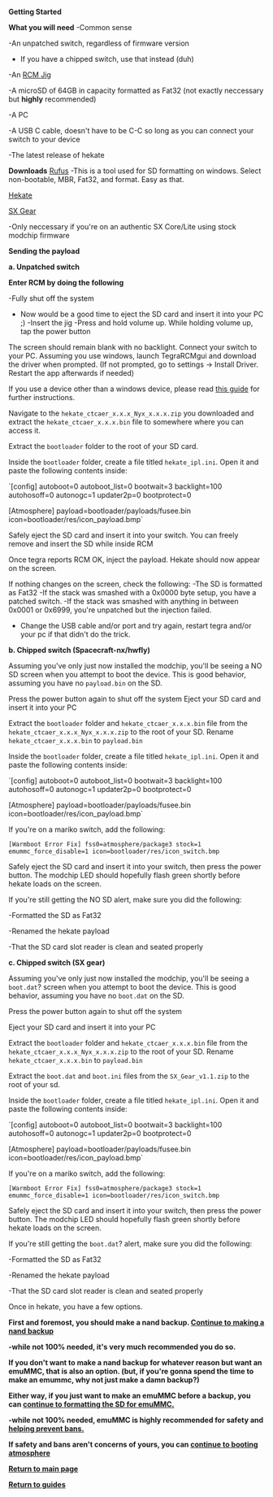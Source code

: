**Getting Started**

**What you will need**
-Common sense

-An unpatched switch, regardless of firmware version
- If you have a chipped switch, use that instead (duh)

-An [RCM Jig](https://magolol.github.io/guides/switchguide/extras/jigs)

-A microSD of 64GB in capacity formatted as Fat32 (not exactly neccessary but **highly** recommended)

-A PC

-A USB C cable, doesn't have to be C-C so long as you can connect your switch to your device

-The latest release of hekate

**Downloads**
[Rufus](https://rufus.ie/en/) 
-This is a tool used for SD formatting on windows. Select non-bootable, MBR, Fat32, and format. Easy as that.

[Hekate](https://github.com/CTCaer/hekate/releases/latest)

[SX Gear](https://web.archive.org/web/20210217231219/https://sx.xecuter.com/download/SX_Gear_v1.1.zip) 

-Only neccessary if you're on an authentic SX Core/Lite using stock modchip firmware

**Sending the payload**

**a. Unpatched switch**

**Enter RCM by doing the following**

-Fully shut off the system
- Now would be a good time to eject the SD card and insert it into your PC ;)
-Insert the jig
-Press and hold volume up. While holding volume up, tap the power button

The screen should remain blank with no backlight. Connect your switch to your PC. Assuming you use windows, launch TegraRCMgui and download the driver when prompted. 
(If not prompted, go to settings -> Install Driver. Restart the app afterwards if needed)

If you use a device other than a windows device, please read [this guide](https://magolol.github.io/guides/switchguide/extras/rcmforotherdevices) for further instructions.

Navigate to the `hekate_ctcaer_x.x.x_Nyx_x.x.x.zip` you downloaded and extract the `hekate_ctcaer_x.x.x.bin` file to somewhere where you can access it. 

Extract the `bootloader` folder to the root of your SD card.

Inside the `bootloader` folder, create a file titled `hekate_ipl.ini`. Open it and paste the following contents inside:

`[config]
autoboot=0
autoboot_list=0
bootwait=3
backlight=100
autohosoff=0
autonogc=1
updater2p=0
bootprotect=0

[Atmosphere]
payload=bootloader/payloads/fusee.bin
icon=bootloader/res/icon_payload.bmp`

Safely eject the SD card and insert it into your switch. You can freely remove and insert the SD while inside RCM

Once tegra reports RCM OK, inject the payload. Hekate should now appear on the screen.

If nothing changes on the screen, check the following:
-The SD is formatted as Fat32
-If the stack was smashed with a 0x0000 byte setup, you have a patched switch. 
-If the stack was smashed with anything in between 0x0001 or 0x6999, you're unpatched but the injection failed.
- Change the USB cable and/or port and try again, restart tegra and/or your pc if that didn't do the trick.

**b. Chipped switch (Spacecraft-nx/hwfly)**

Assuming you've only just now installed the modchip, you'll be seeing a NO SD screen when you attempt to boot the device. This is good behavior, assuming you have no `payload.bin` on the SD. 

Press the power button again to shut off the system
Eject your SD card and insert it into your PC

Extract the `bootloader` folder and `hekate_ctcaer_x.x.x.bin` file from the `hekate_ctcaer_x.x.x_Nyx_x.x.x.zip` to the root of your SD. Rename `hekate_ctcaer_x.x.x.bin` to `payload.bin`

Inside the `bootloader` folder, create a file titled `hekate_ipl.ini`. Open it and paste the following contents inside:

`[config]
autoboot=0
autoboot_list=0
bootwait=3
backlight=100
autohosoff=0
autonogc=1
updater2p=0
bootprotect=0

[Atmosphere]
payload=bootloader/payloads/fusee.bin
icon=bootloader/res/icon_payload.bmp`

If you're on a mariko switch, add the following:

`[Warmboot Error Fix]
fss0=atmosphere/package3
stock=1
emummc_force_disable=1
icon=bootloader/res/icon_switch.bmp`


Safely eject the SD card and insert it into your switch, then press the power button. The modchip LED should hopefully flash green shortly before hekate loads on the screen.

If you're still getting the NO SD alert, make sure you did the following:

-Formatted the SD as Fat32

-Renamed the hekate payload

-That the SD card slot reader is clean and seated properly

**c. Chipped switch (SX gear)**

Assuming you've only just now installed the modchip, you'll be seeing a `boot.dat`? screen when you attempt to boot the device. This is good behavior, assuming you have no `boot.dat` on the SD. 

Press the power button again to shut off the system

Eject your SD card and insert it into your PC

Extract the `bootloader` folder and `hekate_ctcaer_x.x.x.bin` file from the `hekate_ctcaer_x.x.x_Nyx_x.x.x.zip` to the root of your SD. Rename `hekate_ctcaer_x.x.x.bin` to `payload.bin`

Extract the `boot.dat` and `boot.ini` files from the `SX_Gear_v1.1.zip` to the root of your sd.

Inside the `bootloader` folder, create a file titled `hekate_ipl.ini`. Open it and paste the following contents inside:

`[config]
autoboot=0
autoboot_list=0
bootwait=3
backlight=100
autohosoff=0
autonogc=1
updater2p=0
bootprotect=0

[Atmosphere]
payload=bootloader/payloads/fusee.bin
icon=bootloader/res/icon_payload.bmp`

If you're on a mariko switch, add the following:

`[Warmboot Error Fix]
fss0=atmosphere/package3
stock=1
emummc_force_disable=1
icon=bootloader/res/icon_switch.bmp`

Safely eject the SD card and insert it into your switch, then press the power button. The modchip LED should hopefully flash green shortly before hekate loads on the screen.

If you're still getting the `boot.dat`? alert, make sure you did the following:

-Formatted the SD as Fat32

-Renamed the hekate payload

-That the SD card slot reader is clean and seated properly

Once in hekate, you have a few options.

**First and foremost, you should make a nand backup. [Continue to making a nand backup](https://magolol.github.io/guides/switchguide/nanddump)**

**-while not 100% needed, it's very much recommended you do so.**

**If you don't want to make a nand backup for whatever reason but want an emuMMC, that is also an option. (but, if you're gonna spend the time to make an emummc, why not just make a damn backup?)**

**Either way, if you just want to make an emuMMC before a backup, you can [continue to formatting the SD for emuMMC.](https://magolol.github.io/guides/switchguide/emummccreation)**

**-while not 100% needed, emuMMC is highly recommended for safety and [helping prevent bans.](https://magolol.github.io/guides/switchguide/switchbanprotection)**

**If safety and bans aren't concerns of yours, you can [continue to booting atmosphere](https://magolol.github.io/guides/switchguide/bootingatmosphere)**

**[Return to main page](https://magolol.github.io)**

**[Return to guides](https://magolol.github.io)**
